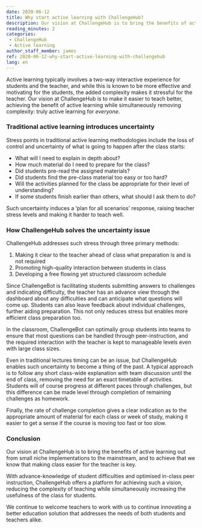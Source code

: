```yaml
---
date: 2020-06-12
title: Why start active learning with ChallengeHub?
description: Our vision at ChallengeHub is to bring the benefits of active learning out from small niche implementations to the mainstream, and to achieve that we know that making class easier for the teacher is key.
reading_minutes: 2
categories:
 - ChallengeHub
 - Active learning
author_staff_member: james
ref: 2020-06-12-why-start-active-learning-with-challengehub
lang: en
---
```


Active learning typically involves a two-way interactive experience for students and the teacher,
and while this is known to be more effective and motivating for the students,
the added complexity makes it stressful for the teacher.
Our vision at ChallengeHub is to make it easier to teach better,
achieving the benefit of active learning while simultaneously removing complexity:
truly active learning for _everyone_.

### Traditional active learning introduces uncertainty

Stress points in traditional active learning methodologies include
the loss of control and uncertainty of what is going to happen after the class starts:

- What will I need to explain in depth about?
- How much material do I need to prepare for the class?
- Did students pre-read the assigned materials?
- Did students find the pre-class material too easy or too hard?
- Will the activities planned for the class be appropriate for their level of understanding?
- If some students finish earlier than others, what should I ask them to do?

Such uncertainty induces a ‘plan for all scenarios’ response,
raising teacher stress levels and making it harder to teach well.

### How ChallengeHub solves the uncertainty issue

ChallengeHub addresses such stress through three primary methods:

1. Making it clear to the teacher ahead of class what preparation is and is not required
1. Promoting high-quality interaction between students in class
1. Developing a free flowing yet structured classroom schedule

Since ChallengeBot is facilitating students submitting answers to challenges
and indicating difficulty,
the teacher has an advance view through the dashboard about any difficulties
and can anticipate what questions will come up.
Students can also leave feedback about individual challenges,
further aiding preparation.
This not only reduces stress but enables more efficient class preparation too.

In the classroom, ChallengeBot can optimally group students into teams
to ensure that most questions can be handled through peer-instruction,
and the required interaction with the teacher is kept to manageable levels
even with large class sizes.

Even in traditional lectures timing can be an issue,
but ChallengeHub enables such uncertainty to become a thing of the past.
A typical approach is to follow any short class-wide explanation with team discussion
until the end of class,
removing the need for an exact timetable of activities.
Students will of course progress at different paces through challenges,
but this difference can be made level through completion of remaining challenges as homework.

Finally, the rate of challenge completion gives a clear indication
as to the appropriate amount of material for each class or week of study,
making it easier to get a sense if the course is moving too fast or too slow.

### Conclusion

Our vision at ChallengeHub is to bring the benefits of active learning
out from small niche implementations to the mainstream,
and to achieve that we know that making class easier for the teacher is key.

With advance-knowledge of student difficulties and optimised in-class peer instruction,
ChallengeHub offers a platform for achieving such a vision,
reducing the complexity of teaching while simultaneously increasing
the usefulness of the class for students.

We continue to welcome teachers to work with us to continue
innovating a better education solution that addresses
the needs of both students and teachers alike.
